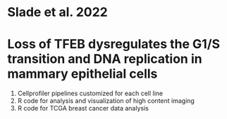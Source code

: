 # Slade et al. 2022 
# Loss of TFEB dysregulates the G1/S transition and DNA replication in mammary epithelial cells
1. Cellprofiler pipelines customized for each cell line 
2. R code for analysis and visualization of high content imaging
3. R code for TCGA breast cancer data analysis
 
